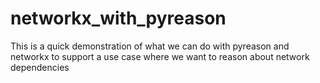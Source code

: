 # networkx_with_pyreason
This is a quick demonstration of what we can do with pyreason and networkx to support a use case where we want to reason about network dependencies
